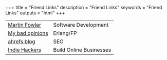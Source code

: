 +++
title = "Friend Links"
description = "Friend Links"
keywords = "Friend Links"
outputs = "html"
+++

|                                                |                         |
| ---------------------------------------------- | ----------------------- |
| [Martin Fowler](https://martinfowler.com/)     | Software Development    |
| [My bad opinions](https://ferd.ca/)            | Erlang/FP               |
| [ahrefs blog](https://ahrefs.com/blog/)        | SEO                     |
| [Indie Hackers](https://www.indiehackers.com/) | Build Online Businesses |